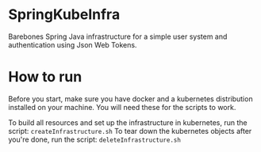 # SpringKubeInfra
Barebones Spring Java infrastructure for a simple user system and authentication using Json Web Tokens.

# How to run
Before you start, make sure you have docker and a kubernetes distribution installed on your machine.
You will need these for the scripts to work.

To build all resources and set up the infrastructure in kubernetes, run the script: `createInfrastructure.sh`
To tear down the kubernetes objects after you're done, run the script: `deleteInfrastructure.sh`
